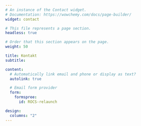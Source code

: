 ```yaml
---
# An instance of the Contact widget.
# Documentation: https://wowchemy.com/docs/page-builder/
widget: contact

# This file represents a page section.
headless: true

# Order that this section appears on the page.
weight: 50

title: Kontakt
subtitle:

content:
  # Automatically link email and phone or display as text?
  autolink: true

  # Email form provider
  form:
    formspree:
      id: ROCS-relaunch

design:
  columns: "2"
---
```


